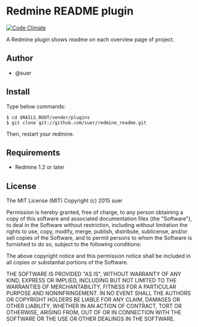 Redmine README plugin
==============================

[![Code Climate](https://codeclimate.com/github/suer/redmine_readme.png)](https://codeclimate.com/github/suer/redmine_readme)

A Redmine plugin shows readme on each overview page of project.

Author
------------------------------
* @suer

Install
------------------------------
Type below commands:

    $ cd $RAILS_ROOT/vender/plugins
    $ git clone git://github.com/suer/redmine_readme.git

Then, restart your redmine.

Requirements
------------------------------
* Redmine 1.2 or later

License
------------------------------
The MIT License (MIT)
Copyright (c) 2015 suer

Permission is hereby granted, free of charge, to any person obtaining a copy of this software and associated documentation files (the "Software"), to deal in the Software without restriction, including without limitation the rights to use, copy, modify, merge, publish, distribute, sublicense, and/or sell copies of the Software, and to permit persons to whom the Software is furnished to do so, subject to the following conditions:

The above copyright notice and this permission notice shall be included in all copies or substantial portions of the Software.

THE SOFTWARE IS PROVIDED "AS IS", WITHOUT WARRANTY OF ANY KIND, EXPRESS OR IMPLIED, INCLUDING BUT NOT LIMITED TO THE WARRANTIES OF MERCHANTABILITY, FITNESS FOR A PARTICULAR PURPOSE AND NONINFRINGEMENT. IN NO EVENT SHALL THE AUTHORS OR COPYRIGHT HOLDERS BE LIABLE FOR ANY CLAIM, DAMAGES OR OTHER LIABILITY, WHETHER IN AN ACTION OF CONTRACT, TORT OR OTHERWISE, ARISING FROM, OUT OF OR IN CONNECTION WITH THE SOFTWARE OR THE USE OR OTHER DEALINGS IN THE SOFTWARE.
